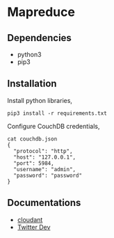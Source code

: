 # Mapreduce

## Dependencies
- python3
- pip3

## Installation
Install python libraries,
```
pip3 install -r requirements.txt
```
Configure CouchDB credentials,
```
cat couchdb.json 
{
  "protocol": "http",
  "host": "127.0.0.1",
  "port": 5984,
  "username": "admin",
  "password": "password"
}
``` 

## Documentations

- [cloudant](https://python-cloudant.readthedocs.io/en/latest/)
- [Twitter Dev](https://developer.twitter.com/en/docs)